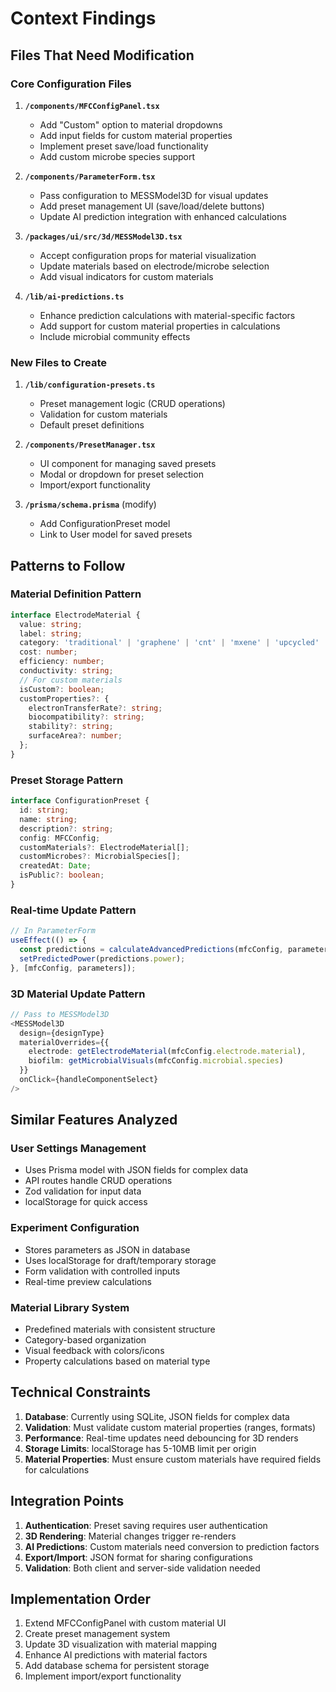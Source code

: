 # Context Findings

## Files That Need Modification

### Core Configuration Files
1. **`/components/MFCConfigPanel.tsx`**
   - Add "Custom" option to material dropdowns
   - Add input fields for custom material properties
   - Implement preset save/load functionality
   - Add custom microbe species support

2. **`/components/ParameterForm.tsx`**
   - Pass configuration to MESSModel3D for visual updates
   - Add preset management UI (save/load/delete buttons)
   - Update AI prediction integration with enhanced calculations

3. **`/packages/ui/src/3d/MESSModel3D.tsx`**
   - Accept configuration props for material visualization
   - Update materials based on electrode/microbe selection
   - Add visual indicators for custom materials

4. **`/lib/ai-predictions.ts`**
   - Enhance prediction calculations with material-specific factors
   - Add support for custom material properties in calculations
   - Include microbial community effects

### New Files to Create
1. **`/lib/configuration-presets.ts`**
   - Preset management logic (CRUD operations)
   - Validation for custom materials
   - Default preset definitions

2. **`/components/PresetManager.tsx`**
   - UI component for managing saved presets
   - Modal or dropdown for preset selection
   - Import/export functionality

3. **`/prisma/schema.prisma`** (modify)
   - Add ConfigurationPreset model
   - Link to User model for saved presets

## Patterns to Follow

### Material Definition Pattern
```typescript
interface ElectrodeMaterial {
  value: string;
  label: string;
  category: 'traditional' | 'graphene' | 'cnt' | 'mxene' | 'upcycled' | 'custom';
  cost: number;
  efficiency: number;
  conductivity: string;
  // For custom materials
  isCustom?: boolean;
  customProperties?: {
    electronTransferRate?: string;
    biocompatibility?: string;
    stability?: string;
    surfaceArea?: number;
  };
}
```

### Preset Storage Pattern
```typescript
interface ConfigurationPreset {
  id: string;
  name: string;
  description?: string;
  config: MFCConfig;
  customMaterials?: ElectrodeMaterial[];
  customMicrobes?: MicrobialSpecies[];
  createdAt: Date;
  isPublic?: boolean;
}
```

### Real-time Update Pattern
```typescript
// In ParameterForm
useEffect(() => {
  const predictions = calculateAdvancedPredictions(mfcConfig, parameters);
  setPredictedPower(predictions.power);
}, [mfcConfig, parameters]);
```

### 3D Material Update Pattern
```typescript
// Pass to MESSModel3D
<MESSModel3D
  design={designType}
  materialOverrides={{
    electrode: getElectrodeMaterial(mfcConfig.electrode.material),
    biofilm: getMicrobialVisuals(mfcConfig.microbial.species)
  }}
  onClick={handleComponentSelect}
/>
```

## Similar Features Analyzed

### User Settings Management
- Uses Prisma model with JSON fields for complex data
- API routes handle CRUD operations
- Zod validation for input data
- localStorage for quick access

### Experiment Configuration
- Stores parameters as JSON in database
- Uses localStorage for draft/temporary storage
- Form validation with controlled inputs
- Real-time preview calculations

### Material Library System
- Predefined materials with consistent structure
- Category-based organization
- Visual feedback with colors/icons
- Property calculations based on material type

## Technical Constraints

1. **Database**: Currently using SQLite, JSON fields for complex data
2. **Validation**: Must validate custom material properties (ranges, formats)
3. **Performance**: Real-time updates need debouncing for 3D renders
4. **Storage Limits**: localStorage has 5-10MB limit per origin
5. **Material Properties**: Must ensure custom materials have required fields for calculations

## Integration Points

1. **Authentication**: Preset saving requires user authentication
2. **3D Rendering**: Material changes trigger re-renders
3. **AI Predictions**: Custom materials need conversion to prediction factors
4. **Export/Import**: JSON format for sharing configurations
5. **Validation**: Both client and server-side validation needed

## Implementation Order

1. Extend MFCConfigPanel with custom material UI
2. Create preset management system
3. Update 3D visualization with material mapping
4. Enhance AI predictions with material factors
5. Add database schema for persistent storage
6. Implement import/export functionality